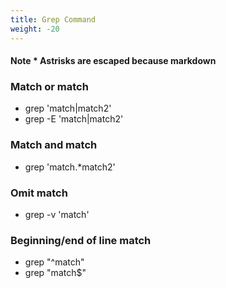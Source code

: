 ```yaml
---
title: Grep Command
weight: -20
---
```


#### Note \* Astrisks are escaped because markdown

### Match or match
- grep 'match\|match2'
- grep -E 'match|match2'

### Match and match
- grep 'match.\*match2'

### Omit match
- grep -v 'match'

### Beginning/end of line match
- grep "^match"
- grep "match$"
